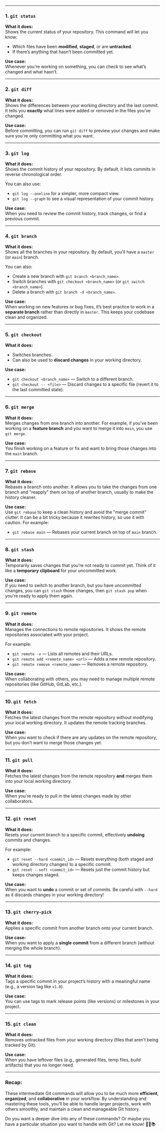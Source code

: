 
---

### **1. `git status`**  
**What it does:**  
Shows the current status of your repository. This command will let you know:
- Which files have been **modified**, **staged**, or are **untracked**.
- If there’s anything that hasn’t been committed yet.

**Use case:**  
Whenever you're working on something, you can check to see what’s changed and what hasn’t.

---

### **2. `git diff`**  
**What it does:**  
Shows the differences between your working directory and the last commit. It tells you **exactly** what lines were added or removed in the files you’ve changed.

**Use case:**  
Before committing, you can run `git diff` to preview your changes and make sure you're only committing what you want.

---

### **3. `git log`**  
**What it does:**  
Shows the commit history of your repository. By default, it lists commits in reverse chronological order.

You can also use:
- `git log --oneline` for a simpler, more compact view.
- `git log --graph` to see a visual representation of your commit history.

**Use case:**  
When you need to review the commit history, track changes, or find a previous commit.

---

### **4. `git branch`**  
**What it does:**  
Shows all the branches in your repository. By default, you'll have a `master` (or `main`) branch.

You can also:
- Create a new branch with `git branch <branch_name>`.
- Switch branches with `git checkout <branch_name>` (or `git switch <branch_name>`).
- Delete a branch with `git branch -d <branch_name>`.

**Use case:**  
When working on new features or bug fixes, it’s best practice to work in a **separate branch** rather than directly in `master`. This keeps your codebase clean and organized.

---

### **5. `git checkout`**  
**What it does:**  
- Switches branches.
- Can also be used to **discard changes** in your working directory.

**Use case:**
- `git checkout <branch_name>` — Switch to a different branch.
- `git checkout -- <file>` — Discard changes to a specific file (revert it to the last committed state).

---

### **6. `git merge`**  
**What it does:**  
Merges changes from one branch into another. For example, if you’ve been working on a **feature branch** and you want to merge it into `main`, you use `git merge`.

**Use case:**  
You finish working on a feature or fix and want to bring those changes into the `main` branch.

---

### **7. `git rebase`**  
**What it does:**  
Rebases a branch onto another. It allows you to take the changes from one branch and "reapply" them on top of another branch, usually to make the history cleaner.

**Use case:**  
Use `git rebase` to keep a clean history and avoid the "merge commit" clutter. It can be a bit tricky because it rewrites history, so use it with caution. For example:
- `git rebase main` — Rebases your current branch on top of `main` branch.

---

### **8. `git stash`**  
**What it does:**  
Temporarily saves changes that you’re not ready to commit yet. Think of it like a **temporary clipboard** for your uncommitted work.

**Use case:**  
If you need to switch to another branch, but you have uncommitted changes, you can `git stash` those changes, then `git stash pop` when you're ready to apply them again.

---

### **9. `git remote`**  
**What it does:**  
Manages the connections to remote repositories. It shows the remote repositories associated with your project.

For example:
- `git remote -v` — Lists all remotes and their URLs.
- `git remote add <remote_name> <url>` — Adds a new remote repository.
- `git remote remove <remote_name>` — Removes a remote repository.

**Use case:**  
When collaborating with others, you may need to manage multiple remote repositories (like GitHub, GitLab, etc.).

---

### **10. `git fetch`**  
**What it does:**  
Fetches the latest changes from the remote repository without modifying your local working directory. It updates the remote tracking branches.

**Use case:**  
When you want to check if there are any updates on the remote repository, but you don’t want to merge those changes yet.

---

### **11. `git pull`**  
**What it does:**  
Fetches the latest changes from the remote repository **and** merges them into your local working directory.

**Use case:**  
When you're ready to pull in the latest changes made by other collaborators.

---

### **12. `git reset`**  
**What it does:**  
Resets your current branch to a specific commit, effectively **undoing** commits and changes.

For example:
- `git reset --hard <commit_id>` — Resets everything (both staged and working directory changes) to a specific commit.
- `git reset --soft <commit_id>` — Resets just the commit history but keeps changes staged.

**Use case:**  
When you want to **undo** a commit or set of commits. Be careful with `--hard` as it discards changes in your working directory!

---

### **13. `git cherry-pick`**  
**What it does:**  
Applies a specific commit from another branch onto your current branch.

**Use case:**  
When you want to apply a **single commit** from a different branch (without merging the whole branch).

---

### **14. `git tag`**  
**What it does:**  
Tags a specific commit in your project’s history with a meaningful name (e.g., a version tag like `v1.0`).

**Use case:**  
You can use tags to mark release points (like versions) or milestones in your project.

---

### **15. `git clean`**  
**What it does:**  
Removes untracked files from your working directory (files that aren’t being tracked by Git).

**Use case:**  
When you have leftover files (e.g., generated files, temp files, build artifacts) that you no longer need.

---

### Recap:  
These intermediate Git commands will allow you to be much more **efficient**, **organized**, and **collaborative** in your workflow. By understanding and mastering these tools, you’ll be able to handle larger projects, work with others smoothly, and maintain a clean and manageable Git history. 

Do you want a deeper dive into any of these commands? Or maybe you have a particular situation you want to handle with Git? Let me know! 👨‍💻📚
